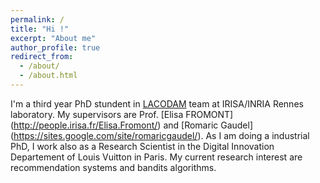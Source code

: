 ```yaml
---
permalink: /
title: "Hi !"
excerpt: "About me"
author_profile: true
redirect_from: 
  - /about/
  - /about.html
---
```

I'm a third year PhD stundent in  [LACODAM](https://team.inria.fr/lacodam/fr/) team at IRISA/INRIA Rennes laboratory. My supervisors are Prof. [Elisa FROMONT] (http://people.irisa.fr/Elisa.Fromont/) and [Romaric Gaudel] (https://sites.google.com/site/romaricgaudel/). As I am doing a industrial PhD, I work also as a Research Scientist in the Digital Innovation Departement of Louis Vuitton in Paris. My current research interest are recommendation systems and bandits algorithms.
